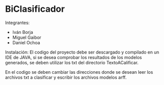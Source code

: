 # BiClasificador

Integrantes:
- Iván Borja
- Miguel Gaibor
- Daniel Ochoa

Instalación:
El codigo del proyecto debe ser descargado y compilado en un IDE de JAVA, si se desea comprobar los resultados de los modelos generados, se deben utilizar los txt del directorio TextoACalificar.

En el codigo se deben cambiar las direcciones donde se desean leer los archivos txt a clasificar y escribir los archivos modelos arff.


